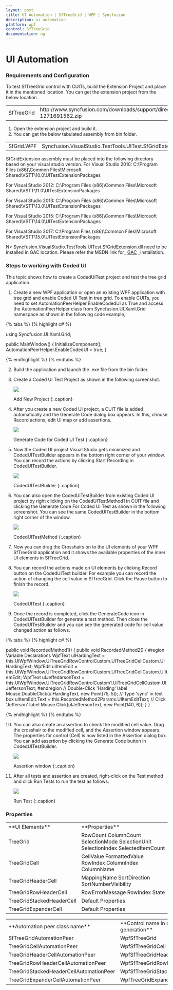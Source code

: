```yaml
---
layout: post
title: UI Automation | SfTreeGrid | WPF | Syncfusion
description: ui automation
platform: wpf
control: SfTreeGrid
documentation: ug
---
```


# UI Automation

### Requirements and Configuration

To test SfTreeGrid control with CUITs, build the Extension Project and place it in the mentioned location. You can get the extension project from the below location.

<table>
<tr>
<td>
SfTreeGrid
</td>
<td>
http://www.syncfusion.com/downloads/support/directtrac/general/ze/CodedUI-1271691562.zip
</td>
</tr>
</table>

1.	Open the extension project and build it.
2.	You can get the below tabulated assembly from bin folder.

<table>
<tr>
<td>
SfGrid.WPF 
</td>
<td>
Syncfusion.VisualStudio.TestTools.UITest.SfGridExtension.dll
</td>
</tr>
</table>

SfGridExtension assembly must be placed into the following directory based on your visual studio version.
For Visual Studio 2010: 
C:\Program Files (x86)\Common Files\Microsoft Shared\VSTT\10.0\UITestExtensionPackages

For Visual Studio 2012: 
C:\Program Files (x86)\Common Files\Microsoft Shared\VSTT\11.0\UITestExtensionPackages

For Visual Studio 2013: 
C:\Program Files (x86)\Common Files\Microsoft Shared\VSTT\13.0\UITestExtensionPackages

For Visual Studio 2015: 
C:\Program Files (x86)\Common Files\Microsoft Shared\VSTT\14.0\UITestExtensionPackages

For Visual Studio 2017: 
C:\Program Files (x86)\Common Files\Microsoft Shared\VSTT\15.0\UITestExtensionPackages

N> Syncfusion.VisualStudio.TestTools.UITest.SfGridExtension.dll need to be installed in GAC location. Please refer the MSDN link for_ [GAC](https://msdn.microsoft.com/en-us/library/ex0ss12c(v=vs.80).aspx) _installation.

### Steps to working with Coded UI

This topic shows how to create a CodedUITest project and test the tree grid application.
1.	Create a new WPF application or open an existing WPF application with tree grid and enable Coded UI Test in tree grid. To enable CUITs, you need to set AutomationPeerHelper.EnableCodedUI as True and access the AutomationPeerHelper class from Syncfusion.UI.Xaml.Grid namespace as shown in the following code example,

{% tabs %}
{% highlight c# %}

using Syncfusion.UI.Xaml.Grid;

public MainWindow()
{
	 InitializeComponent();
	 AutomationPeerHelper.EnableCodedUI = true;
}

{% endhighlight %}
{% endtabs %}

2. Build the application and launch the .exe file from the bin folder.          
3. Create a Coded UI Test Project as shown in the following screenshot.               							

   ![](UIAutomation_images/UIAutomation_img1.png)



   Add New Project
   {:.caption}
4. After you create a new Coded UI project, a CUIT file is added automatically and the Generate Code dialog box appears. In this, choose Record actions, edit UI map or add assertions.

   ![](UIAutomation_images/UIAutomation_img2.png)



   Generate Code for Coded UI Test
   {:.caption}
5. Now the Coded UI project Visual Studio gets minimized and CodedUITestBuilder appears in the bottom right corner of your window. You can record the actions by clicking Start Recording in CodedUITestBuilder.



   ![](UIAutomation_images/UIAutomation_img3.png)



   CodedUITestBuilder
   {:.caption}
6. You can also open the CodedUITestBuilder from existing Coded UI project by right clicking on the CodedUITestMethod1 in CUIT file and clicking the Generate Code For Coded UI Test as shown in the following screenshot. You can see the same CodedUITestBuilder in the bottom right corner of the window.

   ![](UIAutomation_images/UIAutomation_img4.png)



   CodedUITestMethod
   {:.caption}
7. Now you can drag the Crosshairs on to the UI elements of your WPF SfTreeGrid application and it shows the available properties of the inner UI elements in SfTreeGrid.
8. You can record the actions made on UI elements by clicking Record button on the CodedUITest builder. For example you can record the action of changing the cell value in SfTreeGrid. Click the Pause button to finish the record.



   ![](UIAutomation_images/UIAutomation_img5.png)



   CodedUITest
   {:.caption}
9. Once the record is completed, click the GenerateCode icon in CodedUITestBuilder for generate a test method. Then close the CodedUITestBuilder and you can see the generated code for cell value changed action as follows.

{% tabs %}
{% highlight c# %}

public void RecordedMethod1()
{
     public void RecordedMethod2()
   {
    #region Variable Declarations
    WpfText uIHardingText = this.UIWpfWindow.UITreeGridRowControlCustom.UITreeGridCellCustom.UIHardingText;
    WpfEdit uIItemEdit = this.UIWpfWindow.UITreeGridRowControlCustom.UITreeGridCellCustom.UIItemEdit;
    WpfText uIJeffedarsonText = this.UIWpfWindow.UITreeGridRowControlCustom1.UITreeGridCellCustom.UIJeffersonText;
   #endregion
    // Double-Click 'Harding' label
    Mouse.DoubleClick(uIHardingText, new Point(75, 5));
    // Type 'sync' in text box
    uIItemEdit.Text = this.RecordedMethod2Params.UIItemEditText;
    // Click 'Jefferson' label
    Mouse.Click(uIJeffersonText, new Point(140, 6));
}
}

{% endhighlight %}
{% endtabs %}

10. You can also create an assertion to check the modified cell value. Drag the crosshair to the modified cell, and the Assertion window appears. The properties for control (Cell) is now listed in the Assertion dialog box. You can add assertion by clicking the Generate Code button in CodedUITestBuilder.

    ![](UIAutomation_images/UIAutomation_img6.png)



    Assertion window
    {:.caption}
11. After all tests and assertion are created, right-click on the Test method and click Run Tests to run the test as follows.

    ![](UIAutomation_images/UIAutomation_img7.png)



    Run Test
	{:.caption}

###  Properties 

<table>
<tr>
<td>
**UI Elements**
</td>
<td>
**Properties**
</td>
</tr>
<tr>
<td>
TreeGrid
</td>
<td>
RowCount
ColumnCount
SelectionMode
SelectionUnit
SelectionIndex
SelectedItemCount

</td>
</tr>
<tr>
<td>
TreeGridCell
</td>
<td>
CellValue
FormattedValue
RowIndex
ColumnIndex
ColumnName

</td>
</tr>
<tr>
<td>
TreeGridHeaderCell
</td>
<td>
MappingName
SortDirection
SortNumberVisibility

</td>
</tr>
<tr>
<td>
TreeGridRowHeaderCell
</td>
<td>
RowErrorMessage
RowIndex
State

</td>
</tr>
<tr>
<td>
TreeGridStackedHeaderCell
</td>
<td>
Default Properties  
</td>
</tr>
<tr>
<td>
TreeGridExpanderCell
</td>
<td>
Default Properties  
</td>
</tr>
</table>



<table>
<tr>
<td>
**Automation peer class name**
</td>
<td>
**Control name in code generation**
</td>
<td>
**Property provider class name**
</td>
</tr>
<tr>
<td>
SfTreeGridAutomationPeer
</td>
<td>
WpfSfTreeGrid
</td>
<td>
SfTreeGridPropertyProvider
</td>
</tr>
<tr>
<td>
TreeGridCellAutomationPeer
</td>
<td>
WpfSfTreeGridCell
</td>
<td>
SfTreeGridCellPropertyProvider
</td>
</tr>
<tr>
<td>
TreeGridHeaderCellAutomationPeer
</td>
<td>
WpfSfTreeGridHeaderCell
</td>
<td>
SfTreeGridHeaderCellPropertyProvider
</td>
</tr>
<tr>
<td>
TreeGridRowHeaderCellAutomationPeer
</td>
<td>
WpfSfTreeGridRowHeaderCell
</td>
<td>
SfTreeGridRowHeaderCellPropertyProvider
</td>
</tr>
<tr>
<td>
TreeGridStackedHeaderCellAutomationPeer
</td>
<td>
WpfSfTreeGridStackedHeaderCell
</td>
<td>
SfTreeGridStackedHeaderCellPropertyProvider
</td>
</tr>
<tr>
<td>
TreeGridExpanderCellAutomationPeer
</td>
<td>
WpfTreeGridExpanderCell
</td>
<td>
SfTreeGridExpanderCellPropertyProvider
</td>
</tr>
</table>

